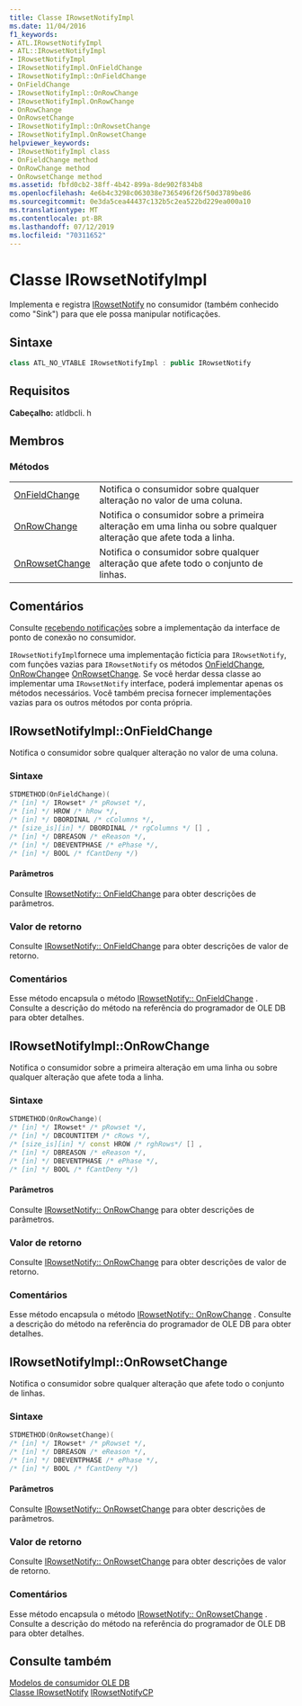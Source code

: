```yaml
---
title: Classe IRowsetNotifyImpl
ms.date: 11/04/2016
f1_keywords:
- ATL.IRowsetNotifyImpl
- ATL::IRowsetNotifyImpl
- IRowsetNotifyImpl
- IRowsetNotifyImpl.OnFieldChange
- IRowsetNotifyImpl::OnFieldChange
- OnFieldChange
- IRowsetNotifyImpl::OnRowChange
- IRowsetNotifyImpl.OnRowChange
- OnRowChange
- OnRowsetChange
- IRowsetNotifyImpl::OnRowsetChange
- IRowsetNotifyImpl.OnRowsetChange
helpviewer_keywords:
- IRowsetNotifyImpl class
- OnFieldChange method
- OnRowChange method
- OnRowsetChange method
ms.assetid: fbfd0cb2-38ff-4b42-899a-8de902f834b8
ms.openlocfilehash: 4e6b4c3298c063038e7365496f26f50d3789be86
ms.sourcegitcommit: 0e3da5cea44437c132b5c2ea522bd229ea000a10
ms.translationtype: MT
ms.contentlocale: pt-BR
ms.lasthandoff: 07/12/2019
ms.locfileid: "70311652"
---
```

# <a name="irowsetnotifyimpl-class"></a>Classe IRowsetNotifyImpl

Implementa e registra [IRowsetNotify](/previous-versions/windows/desktop/ms712959(v=vs.85)) no consumidor (também conhecido como "Sink") para que ele possa manipular notificações.

## <a name="syntax"></a>Sintaxe

```cpp
class ATL_NO_VTABLE IRowsetNotifyImpl : public IRowsetNotify
```

## <a name="requirements"></a>Requisitos

**Cabeçalho:** atldbcli. h

## <a name="members"></a>Membros

### <a name="methods"></a>Métodos

|||
|-|-|
|[OnFieldChange](#onfieldchange)|Notifica o consumidor sobre qualquer alteração no valor de uma coluna.|
|[OnRowChange](#onrowchange)|Notifica o consumidor sobre a primeira alteração em uma linha ou sobre qualquer alteração que afete toda a linha.|
|[OnRowsetChange](#onrowsetchange)|Notifica o consumidor sobre qualquer alteração que afete todo o conjunto de linhas.|

## <a name="remarks"></a>Comentários

Consulte [recebendo notificações](../../data/oledb/receiving-notifications.md) sobre a implementação da interface de ponto de conexão no consumidor.

`IRowsetNotifyImpl`fornece uma implementação fictícia para `IRowsetNotify`, com funções vazias para `IRowsetNotify` os métodos [OnFieldChange](/previous-versions/windows/desktop/ms715961(v=vs.85)), [OnRowChange](/previous-versions/windows/desktop/ms722694(v=vs.85))e [OnRowsetChange](/previous-versions/windows/desktop/ms722669(v=vs.85)). Se você herdar dessa classe ao implementar uma `IRowsetNotify` interface, poderá implementar apenas os métodos necessários. Você também precisa fornecer implementações vazias para os outros métodos por conta própria.

## <a name="onfieldchange"></a>IRowsetNotifyImpl::OnFieldChange

Notifica o consumidor sobre qualquer alteração no valor de uma coluna.

### <a name="syntax"></a>Sintaxe

```cpp
STDMETHOD(OnFieldChange)(
/* [in] */ IRowset* /* pRowset */,
/* [in] */ HROW /* hRow */,
/* [in] */ DBORDINAL /* cColumns */,
/* [size_is][in] */ DBORDINAL /* rgColumns */ [] ,
/* [in] */ DBREASON /* eReason */,
/* [in] */ DBEVENTPHASE /* ePhase */,
/* [in] */ BOOL /* fCantDeny */)
```

#### <a name="parameters"></a>Parâmetros

Consulte [IRowsetNotify:: OnFieldChange](/previous-versions/windows/desktop/ms715961(v=vs.85)) para obter descrições de parâmetros.

### <a name="return-value"></a>Valor de retorno

Consulte [IRowsetNotify:: OnFieldChange](/previous-versions/windows/desktop/ms715961(v=vs.85)) para obter descrições de valor de retorno.

### <a name="remarks"></a>Comentários

Esse método encapsula o método [IRowsetNotify:: OnFieldChange](/previous-versions/windows/desktop/ms715961(v=vs.85)) . Consulte a descrição do método na referência do programador de OLE DB para obter detalhes.

## <a name="onrowchange"></a> IRowsetNotifyImpl::OnRowChange

Notifica o consumidor sobre a primeira alteração em uma linha ou sobre qualquer alteração que afete toda a linha.

### <a name="syntax"></a>Sintaxe

```cpp
STDMETHOD(OnRowChange)(
/* [in] */ IRowset* /* pRowset */,
/* [in] */ DBCOUNTITEM /* cRows */,
/* [size_is][in] */ const HROW /* rghRows*/ [] ,
/* [in] */ DBREASON /* eReason */,
/* [in] */ DBEVENTPHASE /* ePhase */,
/* [in] */ BOOL /* fCantDeny */)
```

#### <a name="parameters"></a>Parâmetros

Consulte [IRowsetNotify:: OnRowChange](/previous-versions/windows/desktop/ms722694(v=vs.85)) para obter descrições de parâmetros.

### <a name="return-value"></a>Valor de retorno

Consulte [IRowsetNotify:: OnRowChange](/previous-versions/windows/desktop/ms722694(v=vs.85)) para obter descrições de valor de retorno.

### <a name="remarks"></a>Comentários

Esse método encapsula o método [IRowsetNotify:: OnRowChange](/previous-versions/windows/desktop/ms722694(v=vs.85)) . Consulte a descrição do método na referência do programador de OLE DB para obter detalhes.

## <a name="onrowsetchange"></a> IRowsetNotifyImpl::OnRowsetChange

Notifica o consumidor sobre qualquer alteração que afete todo o conjunto de linhas.

### <a name="syntax"></a>Sintaxe

```cpp
STDMETHOD(OnRowsetChange)(
/* [in] */ IRowset* /* pRowset */,
/* [in] */ DBREASON /* eReason */,
/* [in] */ DBEVENTPHASE /* ePhase */,
/* [in] */ BOOL /* fCantDeny */)
```

#### <a name="parameters"></a>Parâmetros

Consulte [IRowsetNotify:: OnRowsetChange](/previous-versions/windows/desktop/ms722669(v=vs.85)) para obter descrições de parâmetros.

### <a name="return-value"></a>Valor de retorno

Consulte [IRowsetNotify:: OnRowsetChange](/previous-versions/windows/desktop/ms722669(v=vs.85)) para obter descrições de valor de retorno.

### <a name="remarks"></a>Comentários

Esse método encapsula o método [IRowsetNotify:: OnRowsetChange](/previous-versions/windows/desktop/ms722669(v=vs.85)) . Consulte a descrição do método na referência do programador de OLE DB para obter detalhes.

## <a name="see-also"></a>Consulte também

[Modelos de consumidor OLE DB](../../data/oledb/ole-db-consumer-templates-cpp.md)<br/>
[Classe IRowsetNotify](/previous-versions/windows/desktop/ms712959(v=vs.85))
[IRowsetNotifyCP](../../data/oledb/irowsetnotifycp-class.md)
